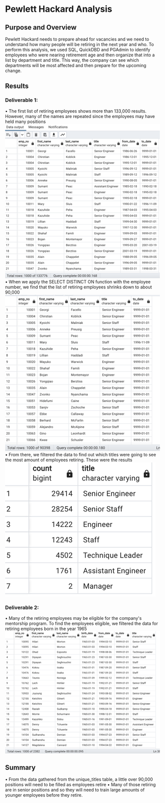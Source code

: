 # Pewlett Hackard Analysis

## Purpose and Overview

Pewlett Hackard needs to prepare ahead for vacancies and we need to understand how many people will be retiring in the next year and who. To perform this analysis, we used SQL, QuickDBD and PGAdmin to identify employees who were nearing retirement age and then organize that into a list by department and title. This way, the company can see which departments will be most affected and then prepare for the upcoming change.

## Results

### Deliverable 1: 
• The first list of retiring employees shows more than 133,000 results. However, many of the names are repeated since the employees may have held many positions
![](/Resources/retirement_titles.png)
• When we apply the SELECT DISTINCT ON function with the employee number, we find that the list of retiring employees shrinks down to about 90,000
![](/Resources/unique_titles.png)
• From there, we filtered the data to find out which titles were going to see the most amount of employees retiring. These were the results
![](/Resources/retiring_titles.png)

### Deliverable 2:
• Many of the retiring employees may be eligible for the company's mentorship program. To find the employees eligible, we filtered the data for retiring employees born in the year 1965
![](Resources/eligibility.png)

## Summary

• From the data gathered from the unique_titles table, a little over 90,000 positions will need to be filled as employees retire
• Many of those retiring are in senior positions and so they will need to train large amounts of younger employees before they retire.
